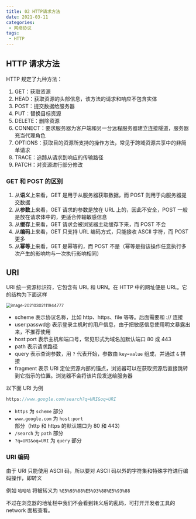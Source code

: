 ```yaml
---
title: 02 HTTP请求方法
date: 2021-03-11
categories:
 - 网络协议
tags:
 - HTTP
---
```




## HTTP 请求方法

HTTP 规定了九种方法：

1. GET：获取资源
2. HEAD：获取资源的头部信息，该方法的请求和响应不包含实体
3. POST：提交数据给服务器
4. PUT：替换目标资源
5. DELETE：删除资源
6. CONNECT：要求服务器为客户端和另一台远程服务器建立连接隧道，服务器充当代理角色
7. OPTIONS：获取目的资源所支持的操作方法，常见于跨域资源共享中的非简单请求
8. TRACE：追踪从请求到响应的传输路径
9. PATCH：对资源进行部分修改



### GET 和 POST 的区别

1. 从**语义**上来看，GET 是用于从服务器获取数据，而 POST 则用于向服务器提交数据
2. 从**参数**上来看，GET 请求的参数是放在 URL 上的，因此不安全，POST 一般是放在请求体中的，更适合传输敏感信息
3. 从**缓存**上来看，GET 请求会被浏览器主动缓存下来，而 POST 不会
4. 从**编码**上来看，GET 只支持 URL 编码方式，只能接收 ASCII 字符，而 POST 更多
5. 从**幂等**上来看，GET 是幂等的，而 POST 不是（幂等是指该操作任意执行多次产生的影响均与一次执行影响相同）



## URI

URI 统一资源标识符，它包含有 URL 和 URN。在 HTTP 中的网址便是 URL。它的结构为下面这样

<img src="@img/image-20210302111944777.png" alt="image-20210302111944777" style="zoom:80%;" />

+ scheme 表示协议名称，比如 http、https、file 等等。后面需要和 :// 连接
+ user:passwd@ 表示登录主机时的用户信息，由于把敏感信息使用明文暴露出来，不推荐使用
+ host:port 表示主机和端口号，常见形式为域名加默认端口 80 或 443
+ path 表示请求路径
+ query 表示查询参数，用 `?` 代表开始，参数由 `key=value` 组成，并通过 `&` 拼接
+ fragment 表示 URI 定位资源内部的锚点，浏览器可以在获取资源后直接跳转到它指示的位置。浏览器不会将该片段发送给服务器

以下面 URI 为例

```js
https://www.google.com/search?q=URI&oq=URI
```

+ `https` 为 `scheme` 部分
+ `www.google.com` 为 `host:port` 部分（http 和 https 的默认端口为 80 和 443）
+ `/search` 为 `path` 部分
+ `?q=URI&oq=URI` 为 `query` 部分



### URI 编码

由于 URI 只能使用 ASCII 码，所以要对 ASCII 码以外的字符集和特殊字符进行编码操作，即转义

例如 `哈哈哈` 将被转义为 `%E5%93%88%E5%93%88%E5%93%88`

不过在浏览器的地址栏中我们不会看到转义后的乱码，可打开开发者工具的 network 面板查看。

